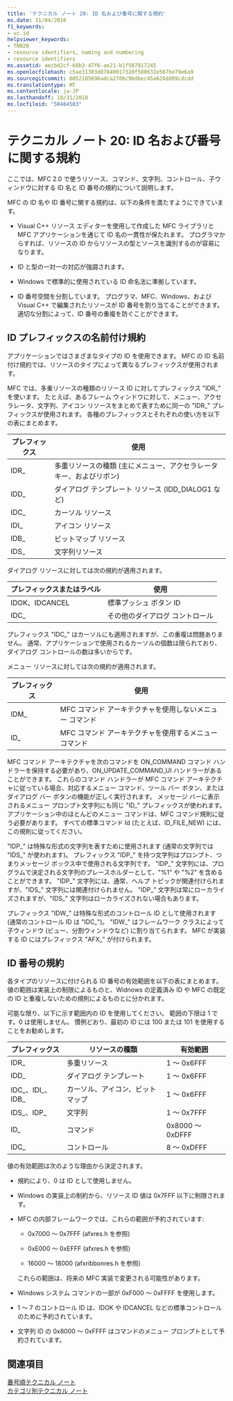 ```yaml
---
title: 'テクニカル ノート 20: ID 名および番号に関する規約'
ms.date: 11/04/2016
f1_keywords:
- vc.id
helpviewer_keywords:
- TN020
- resource identifiers, naming and numbering
- resource identifiers
ms.assetid: aecbd2cf-68b3-47f6-ae21-b1f507917245
ms.openlocfilehash: c5ae31303d87840017320f580632e567be79e6a9
ms.sourcegitcommit: 6052185696adca270bc9bdbec45a626dd89cdcdd
ms.translationtype: MT
ms.contentlocale: ja-JP
ms.lasthandoff: 10/31/2018
ms.locfileid: "50464503"
---
```

# <a name="tn020-id-naming-and-numbering-conventions"></a>テクニカル ノート 20: ID 名および番号に関する規約

ここでは、MFC 2.0 で使うリソース、コマンド、文字列、コントロール、子ウィンドウに対する ID 名と ID 番号の規約について説明します。

MFC の ID 名や ID 番号に関する規約は、以下の条件を満たすようにできています。

- Visual C++ リソース エディターを使用して作成した MFC ライブラリと MFC アプリケーションを通じて ID 名の一貫性が保たれます。 プログラマからすれば、リソースの ID からリソースの型とソースを識別するのが容易になります。

- ID と型の一対一の対応が強調されます。

- Windows で標準的に使用されている ID 命名法に準拠しています。

- ID 番号空間を分割しています。 プログラマ、MFC、Windows、および Visual C++ で編集されたリソースが ID 番号を割り当てることができます。 適切な分割によって、ID 番号の重複を防ぐことができます。

## <a name="the-id-prefix-naming-convention"></a>ID プレフィックスの名前付け規約

アプリケーションではさまざまなタイプの ID を使用できます。 MFC の ID 名前付け規約では、リソースのタイプによって異なるプレフィックスが使用されます。

MFC では、多重リソースの種類のリソース ID に対してプレフィックス "IDR_" を使います。 たとえば、あるフレーム ウィンドウに対して、メニュー、アクセラレータ、文字列、アイコン リソースをまとめて表すために同一の "IDR_" プレフィックスが使用されます。 各種のプレフィックスとそれぞれの使い方を以下の表にまとめます。

|プレフィックス|使用|
|------------|---------|
|IDR_|多重リソースの種類 (主にメニュー、アクセラレータ キー、およびリボン)|
|IDD_|ダイアログ テンプレート リソース (IDD_DIALOG1 など)|
|IDC_|カーソル リソース|
|IDI_|アイコン リソース|
|IDB_|ビットマップ リソース|
|IDS_|文字列リソース|

ダイアログ リソースに対しては次の規約が適用されます。

|プレフィックスまたはラベル|使用|
|---------------------|---------|
|IDOK、IDCANCEL|標準プッシュ ボタン ID|
|IDC_|その他のダイアログ コントロール|

プレフィックス "IDC_" はカーソルにも適用されますが、この重複は問題ありません。 通常、アプリケーションで使用されるカーソルの個数は限られており、ダイアログ コントロールの数は多いからです。

メニュー リソースに対しては次の規約が適用されます。

|プレフィックス|使用|
|------------|---------|
|IDM_|MFC コマンド アーキテクチャを使用しないメニュー コマンド|
|ID_|MFC コマンド アーキテクチャを使用するメニュー コマンド|

MFC コマンド アーキテクチャを次のコマンドを ON_COMMAND コマンド ハンドラーを保持する必要があり、ON_UPDATE_COMMAND_UI ハンドラーがあることができます。 これらのコマンド ハンドラーが MFC コマンド アーキテクチャに従っている場合、対応するメニュー コマンド、ツール バー ボタン、またはダイアログ バー ボタンの機能が正しく実行されます。 メッセージ バーに表示されるメニュー プロンプト文字列にも同じ "ID_" プレフィックスが使われます。 アプリケーション中のほとんどのメニュー コマンドは、MFC コマンド規則に従う必要があります。 すべての標準コマンド Id (たとえば、ID_FILE_NEW) には、この規則に従ってください。

"IDP_" は特殊な形式の文字列を表すために使用されます (通常の文字列では "IDS_" が使われます)。 プレフィックス "IDP_" を持つ文字列はプロンプト、つまりメッセージ ボックス中で使用される文字列です。 "IDP_" 文字列には、プログラムで決定される文字列のプレースホルダーとして、"%1" や "%2" を含めることができます。 "IDP_" 文字列には、通常、ヘルプ トピックが関連付けられますが、"IDS_" 文字列には関連付けられません。 "IDP_" 文字列は常にローカライズされますが、"IDS_" 文字列はローカライズされない場合もあります。

プレフィックス "IDW_" は特殊な形式のコントロール ID として使用されます (通常のコントロール ID は "IDC_")。 "IDW_" はフレームワーク クラスによって子ウィンドウ (ビュー、分割ウィンドウなど) に割り当てられます。 MFC が実装する ID にはプレフィックス "AFX_" が付けられます。

## <a name="the-id-numbering-convention"></a>ID 番号の規約

各タイプのリソースに付けられる ID 番号の有効範囲を以下の表にまとめます。 値の範囲は実装上の制限によるものと、Widnows の定義済み ID や MFC の既定の ID と重複しないための規則によるものとに分かれます。

可能な限り、以下に示す範囲内の ID を使用してください。 範囲の下限は 1 です。0 は使用しません。 慣例どおり、最初の ID には 100 または 101 を使用することをお勧めします。

|プレフィックス|リソースの種類|有効範囲|
|------------|-------------------|-----------------|
|IDR_|多重リソース|1 ～ 0x6FFF|
|IDD_|ダイアログ テンプレート|1 ～ 0x6FFF|
|IDC_、IDI_、IDB_|カーソル、アイコン、ビットマップ|1 ～ 0x6FFF|
|IDS_、IDP_|文字列|1 ～ 0x7FFF|
|ID_|コマンド|0x8000 ～ 0xDFFF|
|IDC_|コントロール|8 ～ 0xDFFF|

値の有効範囲は次のような理由から決定されます。

- 規約により、0 は ID として使用しません。

- Windows の実装上の制約から、リソース ID 値は 0x7FFF 以下に制限されます。

- MFC の内部フレームワークでは、これらの範囲が予約されています:

   - 0x7000 ～ 0x7FFF (afxres.h を参照) 

   - 0xE000 ～ 0xEFFF (afxres.h を参照) 

   - 16000 ～ 18000 (afxribbonres.h を参照) 

   これらの範囲は、将来の MFC 実装で変更される可能性があります。

- Windows システム コマンドの一部が 0xF000 ～ 0xFFFF を使用します。

- 1 ～ 7 のコントロール ID は、IDOK や IDCANCEL などの標準コントロールのために予約されています。

- 文字列 ID の 0x8000 ～ 0xFFFF はコマンドのメニュー プロンプトとして予約されています。

## <a name="see-also"></a>関連項目

[番号順テクニカル ノート](../mfc/technical-notes-by-number.md)<br/>
[カテゴリ別テクニカル ノート](../mfc/technical-notes-by-category.md)

